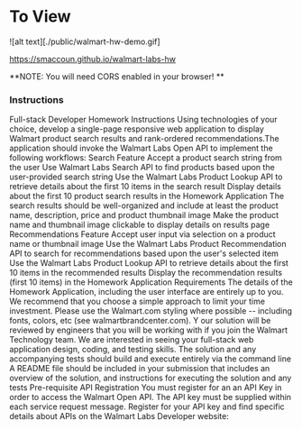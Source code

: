 # To View

![alt text][./public/walmart-hw-demo.gif]

https://smaccoun.github.io/walmart-labs-hw

**NOTE: You will need CORS enabled in your browser! **


### Instructions

Full-stack Developer Homework
Instructions
Using technologies of your choice, develop a single-page responsive web application to display Walmart product search results and
rank-ordered recommendations.The application should invoke the Walmart Labs Open API to implement the following workflows:
Search Feature
Accept a product search string from the user
Use Walmart Labs Search API to find products based upon the user-provided search string
Use the Walmart Labs Product Lookup API to retrieve details about the first 10 items in the search result
Display details about the first 10 product search results in the Homework Application
The search results should be well-organized and include at least the product name, description, price and product thumbnail
image
Make the product name and thumbnail image clickable to display details on results page
Recommendations Feature
Accept user input via selection on a product name or thumbnail image
Use the Walmart Labs Product Recommendation API to search for recommendations based upon the user's selected item
Use the Walmart Labs Product Lookup API to retrieve details about the first 10 items in the recommended results
Display the recommendation results (first 10 items) in the Homework Application
Requirements
The details of the Homework Application, including the user interface are entirely up to you. We recommend that you choose a simple approach
to limit your time investment. Please use the Walmart.com styling where possible -- including fonts, colors, etc (see walmartbrandcenter.com). Y
our solution will be reviewed by engineers that you will be working with if you join the Walmart Technology team. We are interested in seeing your
full-stack web application design, coding, and testing skills.
The solution and any accompanying tests should build and execute entirely via the command line
A README file should be included in your submission that includes an overview of the solution, and instructions for executing the
solution and any tests
Pre-requisite API Registration
You must register for an an API Key in order to access the Walmart Open API. The API key must be supplied within each service request
message. Register for your API key and find specific details about APIs on the Walmart Labs Developer website:

